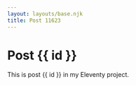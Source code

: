 ```yaml
---
layout: layouts/base.njk
title: Post 11623
---
```


# Post {{ id }}

This is post {{ id }} in my Eleventy project.
